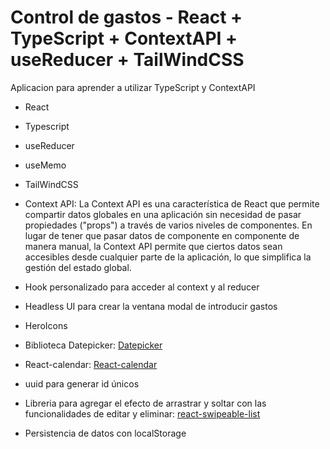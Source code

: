 # Control de gastos - React + TypeScript + ContextAPI + useReducer + TailWindCSS

Aplicacion para aprender a utilizar TypeScript y ContextAPI

- React

- Typescript

- useReducer

- useMemo

- TailWindCSS

- Context API: La Context API es una característica de React que permite compartir datos globales en una aplicación sin necesidad de pasar propiedades ("props") a través de varios niveles de componentes. En lugar de tener que pasar datos de componente en componente de manera manual, la Context API permite que ciertos datos sean accesibles desde cualquier parte de la aplicación, lo que simplifica la gestión del estado global.

- Hook personalizado para acceder al context y al reducer

- Headless UI para crear la ventana modal de introducir gastos

- HeroIcons

- Biblioteca Datepicker: [Datepicker](https://www.npmjs.com/package/react-date-picker)

- React-calendar: [React-calendar](https://github.com/wojtekmaj/react-calendar)

- uuid para generar id únicos

- Libreria para agregar el efecto de arrastrar y soltar con las funcionalidades de editar y eliminar: [react-swipeable-list](https://www.npmjs.com/package/react-swipeable-list)

- Persistencia de datos con localStorage
